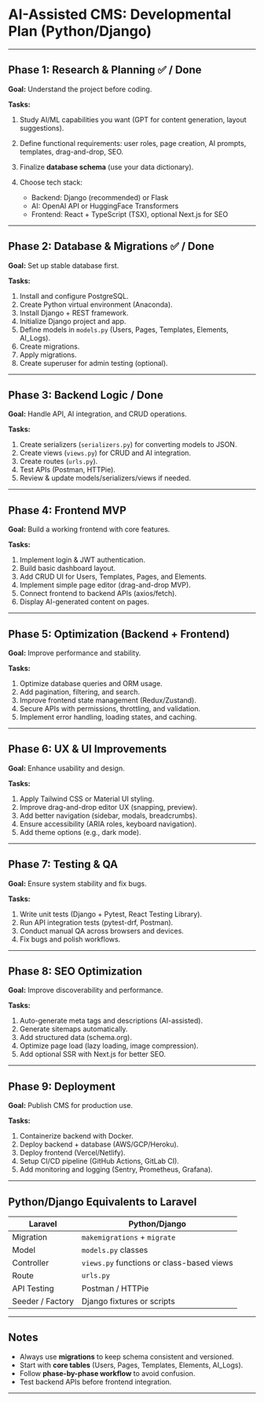 # **AI-Assisted CMS: Developmental Plan (Python/Django)**

---

## **Phase 1: Research & Planning** ✅ / Done

**Goal:** Understand the project before coding.

**Tasks:**

1. Study AI/ML capabilities you want (GPT for content generation, layout suggestions).
2. Define functional requirements: user roles, page creation, AI prompts, templates, drag-and-drop, SEO.
3. Finalize **database schema** (use your data dictionary).
4. Choose tech stack:

   * Backend: Django (recommended) or Flask
   * AI: OpenAI API or HuggingFace Transformers
   * Frontend: React + TypeScript (TSX), optional Next.js for SEO

---

## **Phase 2: Database & Migrations** ✅ / Done

**Goal:** Set up stable database first.

**Tasks:**

1. Install and configure PostgreSQL.
2. Create Python virtual environment (Anaconda).
3. Install Django + REST framework.
4. Initialize Django project and app.
5. Define models in `models.py` (Users, Pages, Templates, Elements, AI\_Logs).
6. Create migrations.
7. Apply migrations.
8. Create superuser for admin testing (optional).

---

## **Phase 3: Backend Logic** / Done

**Goal:** Handle API, AI integration, and CRUD operations.

**Tasks:**

1. Create serializers (`serializers.py`) for converting models to JSON.
2. Create views (`views.py`) for CRUD and AI integration.
3. Create routes (`urls.py`).
4. Test APIs (Postman, HTTPie).
5. Review & update models/serializers/views if needed.

---

## **Phase 4: Frontend MVP**

**Goal:** Build a working frontend with core features.

**Tasks:**

1. Implement login & JWT authentication.
2. Build basic dashboard layout.
3. Add CRUD UI for Users, Templates, Pages, and Elements.
4. Implement simple page editor (drag-and-drop MVP).
5. Connect frontend to backend APIs (axios/fetch).
6. Display AI-generated content on pages.

---

## **Phase 5: Optimization (Backend + Frontend)**

**Goal:** Improve performance and stability.

**Tasks:**

1. Optimize database queries and ORM usage.
2. Add pagination, filtering, and search.
3. Improve frontend state management (Redux/Zustand).
4. Secure APIs with permissions, throttling, and validation.
5. Implement error handling, loading states, and caching.

---

## **Phase 6: UX & UI Improvements**

**Goal:** Enhance usability and design.

**Tasks:**

1. Apply Tailwind CSS or Material UI styling.
2. Improve drag-and-drop editor UX (snapping, preview).
3. Add better navigation (sidebar, modals, breadcrumbs).
4. Ensure accessibility (ARIA roles, keyboard navigation).
5. Add theme options (e.g., dark mode).

---

## **Phase 7: Testing & QA**

**Goal:** Ensure system stability and fix bugs.

**Tasks:**

1. Write unit tests (Django + Pytest, React Testing Library).
2. Run API integration tests (pytest-drf, Postman).
3. Conduct manual QA across browsers and devices.
4. Fix bugs and polish workflows.

---

## **Phase 8: SEO Optimization**

**Goal:** Improve discoverability and performance.

**Tasks:**

1. Auto-generate meta tags and descriptions (AI-assisted).
2. Generate sitemaps automatically.
3. Add structured data (schema.org).
4. Optimize page load (lazy loading, image compression).
5. Add optional SSR with Next.js for better SEO.

---

## **Phase 9: Deployment**

**Goal:** Publish CMS for production use.

**Tasks:**

1. Containerize backend with Docker.
2. Deploy backend + database (AWS/GCP/Heroku).
3. Deploy frontend (Vercel/Netlify).
4. Setup CI/CD pipeline (GitHub Actions, GitLab CI).
5. Add monitoring and logging (Sentry, Prometheus, Grafana).

---

## **Python/Django Equivalents to Laravel**

| Laravel          | Python/Django                             |
| ---------------- | ----------------------------------------- |
| Migration        | `makemigrations` + `migrate`              |
| Model            | `models.py` classes                       |
| Controller       | `views.py` functions or class-based views |
| Route            | `urls.py`                                 |
| API Testing      | Postman / HTTPie                          |
| Seeder / Factory | Django fixtures or scripts                |

---

## **Notes**

* Always use **migrations** to keep schema consistent and versioned.
* Start with **core tables** (Users, Pages, Templates, Elements, AI\_Logs).
* Follow **phase-by-phase workflow** to avoid confusion.
* Test backend APIs before frontend integration.

---

